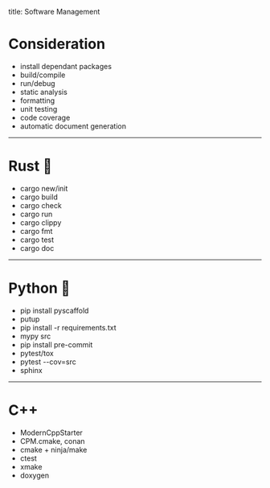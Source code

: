 title: Software Management

# Consideration

- install dependant packages
- build/compile
- run/debug
- static analysis
- formatting
- unit testing
- code coverage
- automatic document generation

---

# Rust 🦀

- cargo new/init
- cargo build
- cargo check
- cargo run
- cargo clippy
- cargo fmt
- cargo test
- cargo doc

---

# Python 🐍

- pip install pyscaffold
- putup
- pip install -r requirements.txt
- mypy src
- pip install pre-commit
- pytest/tox
- pytest --cov=src
- sphinx

---

# C++

- ModernCppStarter
- CPM.cmake, conan
- cmake + ninja/make
- ctest
- xmake
- doxygen
